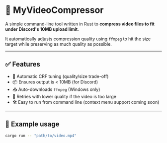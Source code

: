 # 🎥 MyVideoCompressor

A simple command-line tool written in Rust to **compress video files to fit under Discord's 10MB upload limit**.

It automatically adjusts compression quality using `ffmpeg` to hit the size target while preserving as much quality as possible.

---

## ✅ Features

- 🔧 Automatic CRF tuning (quality/size trade-off)
- 📦 Ensures output is < 10MB (for Discord)
- 📥 Auto-downloads `ffmpeg` (Windows only)
- 🔁 Retries with lower quality if the video is too large
- 🛠 Easy to run from command line (context menu support coming soon)

---

## 🧪 Example usage

```sh
cargo run -- "path/to/video.mp4"
